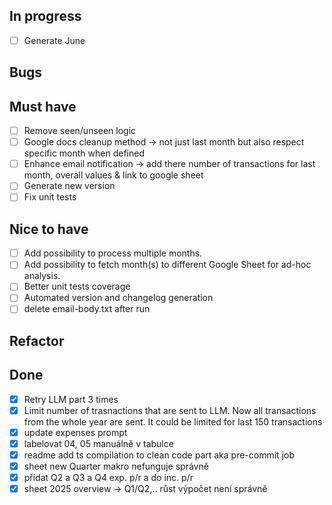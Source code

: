 ## In progress

- [ ] Generate June

## Bugs

## Must have

- [ ] Remove seen/unseen logic
- [ ] Google docs cleanup method -> not just last month but also respect specific month when defined
- [ ] Enhance email notification -> add there number of transactions for last month, overall values & link to google sheet
- [ ] Generate new version
- [ ] Fix unit tests

## Nice to have

- [ ] Add possibility to process multiple months.
- [ ] Add possibility to fetch month(s) to different Google Sheet for ad-hoc analysis.
- [ ] Better unit tests coverage
- [ ] Automated version and changelog generation
- [ ] delete email-body.txt after run

## Refactor

## Done

- [x] Retry LLM part 3 times
- [x] Limit number of trasnactions that are sent to LLM. Now all transactions from the whole year are sent. It could be limited for last 150 transactions
- [x] update expenses prompt
- [x] labelovat 04, 05 manuálně v tabulce
- [x] readme add ts compilation to clean code part aka pre-commit job
- [x] sheet new Quarter makro nefunguje správně
- [x] přidat Q2 a Q3 a Q4 exp. p/r a do inc. p/r
- [x] sheet 2025 overview -> Q1/Q2,.. růst výpočet není správně
